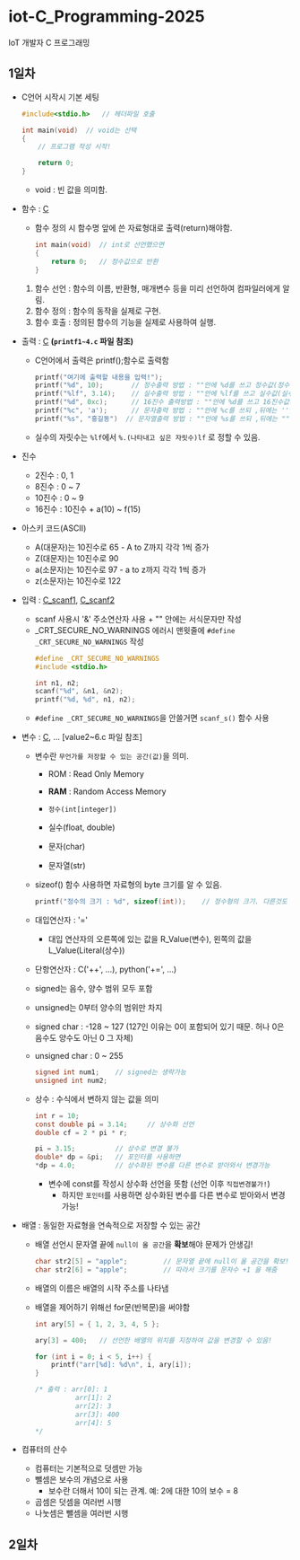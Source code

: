 # iot-C_Programming-2025
 IoT 개발자 C 프로그래밍

## 1일차

- C언어 시작시 기본 세팅
    ```c
    #include<stdio.h>   // 헤더파일 호출
    
    int main(void)	// void는 선택
    {
        // 프로그램 작성 시작!

        return 0;
    }
    ```
    - void : 빈 값을 의미함.
    
- 함수 : [C](./Day1/HelloWorld.c)

    - 함수 정의 시 함수명 앞에 쓴 자료형대로 출력(return)해야함.
        ```c
        int main(void)  // int로 선언했으면
        {
            return 0;   // 정수값으로 반환
        }
        ```
    1. 함수 선언 : 함수의 이름, 반환형, 매개변수 등을 미리 선언하여 컴파일러에게 알림.
    2. 함수 정의 : 함수의 동작을 실제로 구현.
    3. 함수 호출 : 정의된 함수의 기능을 실제로 사용하여 실행.

- 출력 : [C](./Day1/printf1.c) **(`printf1~4.c` 파일 참조)**
    - C언어에서 출력은 printf();함수로 출력함
        ```c
        printf("여기에 출력할 내용을 입력!");
        printf("%d", 10);       // 정수출력 방법 : ""안에 %d를 쓰고 정수값(정수형 변수) 입력
        printf("%lf", 3.14);    // 실수출력 방법 : ""안에 %lf를 쓰고 실수값(실수형 변수) 입력
        printf("%d", 0xc);      // 16진수 출력방법 : ""안에 %d를 쓰고 16진수값(16진수 변수) 입력
        printf("%c", 'a');      // 문자출력 방법 : ""안에 %c를 쓰되 ,뒤에는 ''안에 문자입력, 변수는 '' 없이 작성
        printf("%s", "홍길동")  // 문자열출력 방법 : ""안에 %s를 쓰되 ,뒤에는 ""안에 문자열 입력 / 변수는 ""없이 작성
        ```
    - 실수의 자릿수는 `%lf`에서 `%.(나타내고 싶은 자릿수)lf` 로 정할 수 있음.

- 진수
    - 2진수 : 0, 1
    - 8진수 : 0 ~ 7
    - 10진수 : 0 ~ 9
    - 16진수 : 10진수 + a(10) ~ f(15)

- 아스키 코드(ASCII)
    - A(대문자)는 10진수로 65 - A to Z까지 각각 1씩 증가
    - Z(대문자)는 10진수로 90
    - a(소문자)는 10진수로 97 - a to z까지 각각 1씩 증가
    - z(소문자)는 10진수로 122

- 입력 : [C_scanf1](./Day1/scanf.c), [C_scanf2](./Day1/scanf2.c)

    - scanf 사용시 '&' 주소연산자 사용 + "" 안에는 서식문자만 작성
    - _CRT_SECURE_NO_WARNINGS 에러시 맨윗줄에 `#define _CRT_SECURE_NO_WARNINGS` 작성
        ```c
        #define _CRT_SECURE_NO_WARNINGS
        #include <stdio.h>

        int n1, n2;
        scanf("%d", &n1, &n2);
        printf("%d, %d", n1, n2);
        ```
    - `#define _CRT_SECURE_NO_WARNINGS`을 안쓸거면 `scanf_s()` 함수 사용

- 변수 : [C](./Day1/value.c), ... [value2~6.c 파일 참조]
    - 변수란 `무언가를 저장할 수 있는 공간(값)`을 의미.
        - ROM : Read Only Memory
        - **RAM** : Random Access Memory
        
        - `정수(int[integer])`
        - 실수(float, double)
        - 문자(char)
        - 문자열(str)

    - sizeof() 함수 사용하면 자료형의 byte 크기를 알 수 있음.
        ```c
        printf("정수의 크기 : %d", sizeof(int));    // 정수형의 크기. 다른것도 이런식으로 알 수 있음.
        ```

    - 대입연산자 : '='
        - 대입 연산자의 오른쪽에 있는 값을 R_Value(변수), 왼쪽의 값을 L_Value(Literal(상수))

    - 단항연산자 : C('++', ...), python('+=', ...)

    - signed는 음수, 양수 범위 모두 포함
    - unsigned는 0부터 양수의 범위만 차지
    - signed char : -128 ~ 127 (127인 이유는 0이 포함되어 있기 때문. 허나 0은 음수도 양수도 아닌 0 그 자체)
    - unsigned char : 0 ~ 255
        ```c
        signed int num1;    // signed는 생략가능
        unsigned int num2;
        ```

    - 상수 : 수식에서 변하지 않는 값을 의미
        ```c
        int r = 10;
        const double pi = 3.14;     // 상수화 선언
        double cf = 2 * pi * r;

        pi = 3.15;          // 상수로 변경 불가
        double* dp = &pi;   // 포인터를 사용하면
        *dp = 4.0;          // 상수화된 변수를 다른 변수로 받아와서 변경가능
        ```
        - 변수에 const를 작성시 상수화 선언을 뜻함 (선언 이후 `직접변경불가!`)
            - 하지만 `포인터`를 사용하면 상수화된 변수를 다른 변수로 받아와서 변경가능!

- 배열 : 동일한 자료형을 연속적으로 저장할 수 있는 공간
    
    - 배열 선언시 문자열 끝에 `null이 올 공간`을 **확보**해야 문제가 안생김!
        ```c
        char str2[5] = "apple";			// 문자열 끝에 null이 올 공간을 확보!
        char str2[6] = "apple";			// 따라서 크기를 문자수 +1 을 해줌
        ```

    - 배열의 이름은 배열의 시작 주소를 나타냄
    - 배열을 제어하기 위해선 for문(반복문)을 써야함
        ```c
        int ary[5] = { 1, 2, 3, 4, 5 };
        
        ary[3] = 400;   // 선언한 배열의 위치를 지정하여 값을 변경할 수 있음!

        for (int i = 0; i < 5, i++) {
            printf("arr[%d]: %d\n", i, ary[i]);
        }

        /* 출력 : arr[0]: 1
                  arr[1]: 2
                  arr[2]: 3
                  arr[3]: 400
                  arr[4]: 5
        */
        ```

- 컴퓨터의 산수
    - 컴퓨터는 기본적으로 덧셈만 가능
    - 뺄셈은 보수의 개념으로 사용
        - 보수란 더해서 10이 되는 관계. 예: 2에 대한 10의 보수 = 8
    - 곱셈은 덧셈을 여러번 시행
    - 나눗셈은 뺄셈을 여러번 시행

## 2일차